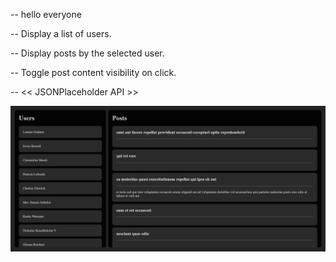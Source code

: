 -- hello everyone 
    
-- Display a list of users.  
  
-- Display posts by the selected user.  
  
-- Toggle post content visibility on click.  
  
-- << JSONPlaceholder API >>  
  

![screenshot](img/img.png)
